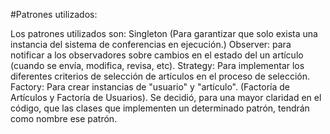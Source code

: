 #Patrones utilizados:

Los patrones utilizados son:
Singleton (Para garantizar que solo exista una instancia del sistema de conferencias en ejecución.)
Observer: para notificar a los observadores sobre cambios en el estado del un artículo (cuando se envía, modifica, revisa, etc).
Strategy: Para implementar los diferentes criterios de selección de artículos en el proceso de selección.
Factory: Para crear instancias de "usuario" y "artículo". (Factoría de Artículos y Factoría de Usuarios).
Se decidió, para una mayor claridad en el código, que las clases que implementen un determinado patrón, tendrán como nombre ese patrón.